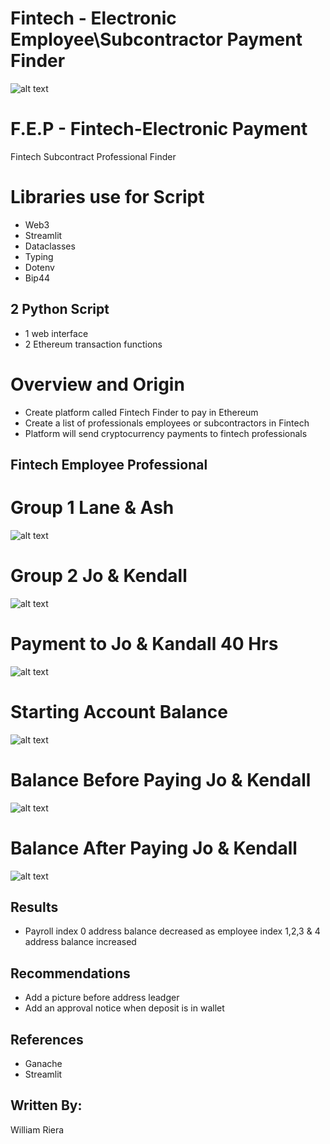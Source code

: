 # Fintech - Electronic Employee\Subcontractor Payment Finder

![alt text](https://raw.githubusercontent.com/wdriera33/Fintech-Finder/main/Crypto%20Wallet.png "Logo Title Text 1")


# F.E.P - Fintech-Electronic Payment
 Fintech Subcontract Professional Finder
 #


# Libraries use for Script
* Web3
* Streamlit
* Dataclasses 
* Typing 
* Dotenv
* Bip44

## 2 Python Script 
* 1 web interface 
* 2 Ethereum transaction functions

# Overview and Origin
* Create platform called Fintech Finder to pay in Ethereum 
* Create a list of professionals employees or subcontractors in Fintech
* Platform will send cryptocurrency payments to fintech professionals

## Fintech Employee Professional 
# Group 1 Lane & Ash
![alt text](https://raw.githubusercontent.com/wdriera33/Fintech-Finder/main/Jo%20%26%20Kendall/Fintech%20Professional%20Group%201.png "Logo Title Text 1")

# Group 2 Jo & Kendall
![alt text](https://raw.githubusercontent.com/wdriera33/Fintech-Finder/main/Jo%20%26%20Kendall/Fintech%20Professional%20Group%202.png "Logo Title Text 1")

# Payment to Jo & Kandall 40 Hrs

![alt text](https://raw.githubusercontent.com/wdriera33/Fintech-Finder/main/Jo%20%26%20Kendall/Professionl%20Jo%20%26%20Kendall.png "Logo Title Text 1")

# Starting Account Balance

![alt text](https://raw.githubusercontent.com/wdriera33/Fintech-Finder/main/Jo%20%26%20Kendall/Account%20at%20%24100%20eth.png "Logo Title Text 1")

# Balance Before Paying Jo & Kendall

![alt text](https://raw.githubusercontent.com/wdriera33/Fintech-Finder/main/Jo%20%26%20Kendall/Balance%20Before%20Paying%20Jo%20%26%20Kendall.png "Logo Title Text 1")

# Balance After Paying Jo & Kendall
![alt text](https://raw.githubusercontent.com/wdriera33/Fintech-Finder/main/Jo%20%26%20Kendall/Balance%20After%20Paying%20Jo%20%26%20Kendall.png "Logo Title Text 1")


## Results
* Payroll index 0 address balance decreased as employee index 1,2,3 & 4 address balance increased

## Recommendations
* Add a picture before address leadger
* Add an approval notice when deposit is in wallet

## References
* Ganache 
* Streamlit


## Written By: 
William Riera


